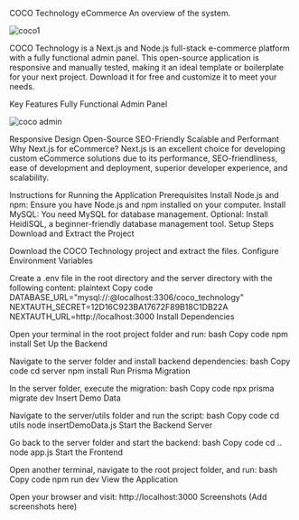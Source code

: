 COCO Technology eCommerce
An overview of the system.


![coco1](https://github.com/maundulaurent/NEXT.JS-TECHNOLOGY-ECCOMERCE/assets/79078172/5b1d3f41-8945-4470-b264-11c1eef3ce04)



COCO Technology is a Next.js and Node.js full-stack e-commerce platform with a fully functional admin panel. This open-source application is responsive and manually tested, making it an ideal template or boilerplate for your next project. Download it for free and customize it to meet your needs.

Key Features
Fully Functional Admin Panel

![coco admin](https://github.com/maundulaurent/NEXT.JS-TECHNOLOGY-ECCOMERCE/assets/79078172/1ec41c83-1538-4b1c-8337-9589fecc97b4)



Responsive Design
Open-Source
SEO-Friendly
Scalable and Performant
Why Next.js for eCommerce?
Next.js is an excellent choice for developing custom eCommerce solutions due to its performance, SEO-friendliness, ease of development and deployment, superior developer experience, and scalability.

Instructions for Running the Application
Prerequisites
Install Node.js and npm: Ensure you have Node.js and npm installed on your computer.
Install MySQL: You need MySQL for database management.
Optional: Install HeidiSQL, a beginner-friendly database management tool.
Setup Steps
Download and Extract the Project

Download the COCO Technology project and extract the files.
Configure Environment Variables

Create a .env file in the root directory and the server directory with the following content:
plaintext
Copy code
DATABASE_URL="mysql://<username>:<password>@localhost:3306/coco_technology"
NEXTAUTH_SECRET=12D16C923BA17672F89B18C1DB22A
NEXTAUTH_URL=http://localhost:3000
Install Dependencies

Open your terminal in the root project folder and run:
bash
Copy code
npm install
Set Up the Backend

Navigate to the server folder and install backend dependencies:
bash
Copy code
cd server
npm install
Run Prisma Migration

In the server folder, execute the migration:
bash
Copy code
npx prisma migrate dev
Insert Demo Data

Navigate to the server/utils folder and run the script:
bash
Copy code
cd utils
node insertDemoData.js
Start the Backend Server

Go back to the server folder and start the backend:
bash
Copy code
cd ..
node app.js
Start the Frontend

Open another terminal, navigate to the root project folder, and run:
bash
Copy code
npm run dev
View the Application

Open your browser and visit: http://localhost:3000
Screenshots
(Add screenshots here)
